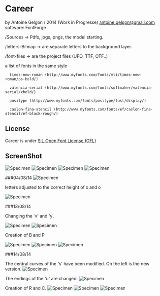 # Career
  by Antoine Gelgon / 2014 (Work in Progresse)
  antoine.gelgon@gmail.com
  software: FontForge

  /Sources -> Pdfs, jpgs, pngs, the model starting.
  
  /letters-Bitmap -> are separate letters to the background layer.
  
  /font-files -> are the project files (UFO, TTF, OTF..)

a list of fonts in the same style

      times-new-roman (http://www.myfonts.com/fonts/mti/times-new-roman/ps-bold/)
      
      valencia-serial (http://www.myfonts.com/fonts/softmaker/valencia-serial/xbold/)
      
      positype (http://www.myfonts.com/fonts/positype/lust/display/)
      
      caslon-fina-stencil (http://www.myfonts.com/fonts/ef/caslon-fina-stencil/ef-black-rough/)
      
## License
Career is under [SIL Open Font License (OFL)](http://scripts.sil.org/cms/scripts/page.php?site_id=nrsi&id=OFL "SIL Open Font License")

## ScreenShot

![Specimen](https://raw.githubusercontent.com/Antoine-Gelgon/CareerFont/master/ScreenShot/Capture%20du%202014-07-29%2020:22:41.png)
![Specimen](https://raw.githubusercontent.com/Antoine-Gelgon/CareerFont/master/ScreenShot/Capture%20du%202014-07-29%2020:40:21.png)
![Specimen](https://raw.githubusercontent.com/Antoine-Gelgon/CareerFont/master/ScreenShot/Capture%20du%202014-07-29%2020:36:10.png)
![Specimen](https://raw.githubusercontent.com/Antoine-Gelgon/CareerFont/master/ScreenShot/Capture%20du%202014-07-29%2020:39:27.png)

###04/08/14
![Specimen](https://raw.githubusercontent.com/Antoine-Gelgon/CareerFont/master/ScreenShot/Capture%20du%202014-08-04%2003:57:43.png)

letters adjusted to the correct height of x and o

![Specimen](https://raw.githubusercontent.com/Antoine-Gelgon/CareerFont/master/ScreenShot/Capture%20du%202014-08-04%2004:53:25.png)


###13/08/14


Changing the 'v' and 'y'.

![Specimen](https://raw.githubusercontent.com/Antoine-Gelgon/CareerFont/master/ScreenShot/Capture%20du%202014-08-13%2023:07:26.png)
![Specimen](https://raw.githubusercontent.com/Antoine-Gelgon/CareerFont/master/ScreenShot/Capture%20du%202014-08-13%2023:37:07.png)


Creation of B and P

![Specimen](https://raw.githubusercontent.com/Antoine-Gelgon/CareerFont/master/ScreenShot/Capture%20du%202014-08-14%2002:20:59.png)
![Specimen](https://raw.githubusercontent.com/Antoine-Gelgon/CareerFont/master/ScreenShot/Capture%20du%202014-08-14%2001:52:22.png)
![Specimen](https://raw.githubusercontent.com/Antoine-Gelgon/CareerFont/master/ScreenShot/Capture%20du%202014-08-14%2001:53:40.png)

###14/08/14

The central curves of the 's' have been modified. On the left is the new version.
![Specimen](https://raw.githubusercontent.com/Antoine-Gelgon/CareerFont/02ccab9290cbeb23d8f71c05f627a29354cd226b/ScreenShot/Capture%20du%202014-08-14%2012:47:50.png)

The endings of the 'u' are changed.
![Specimen](https://github.com/Antoine-Gelgon/CareerFont/raw/02ccab9290cbeb23d8f71c05f627a29354cd226b/ScreenShot/Capture%20du%202014-08-14%2013:29:30.png)

Creation of R and C.
![Specimen](https://github.com/Antoine-Gelgon/CareerFont/raw/02ccab9290cbeb23d8f71c05f627a29354cd226b/ScreenShot/Capture%20du%202014-08-14%2018:11:49.png)
![Specimen](https://github.com/Antoine-Gelgon/CareerFont/raw/02ccab9290cbeb23d8f71c05f627a29354cd226b/ScreenShot/Capture%20du%202014-08-14%2018:16:16.png)
![Specimen](https://raw.githubusercontent.com/Antoine-Gelgon/CareerFont/02ccab9290cbeb23d8f71c05f627a29354cd226b/ScreenShot/Capture%20du%202014-08-14%2018:18:21.png)
